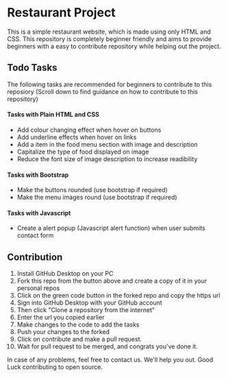 # Restaurant Project

This is a simple restaurant website, which is made using only HTML and CSS. This repository is completely beginner friendly and aims to provide beginners with a easy to contribute repository while helping out the project.

## Todo Tasks

The following tasks are recommended for beginners to contribute to this reposiory (Scroll down to find guidance on how to contribute to this repository)

#### Tasks with Plain HTML and CSS
- Add colour changing effect when hover on buttons
- Add underline effects when hover on links
- Add a item in the food menu section with image and description
- Capitalize the type of food displayed on image
- Reduce the font size of image description to increase readibility

#### Tasks with Bootstrap
- Make the buttons rounded (use bootstrap if required)
- Make the menu images round (use bootstrap if required)

#### Tasks with Javascript
- Create a alert popup (Javascript alert function) when user submits contact form


## Contribution

1. Install GitHub Desktop on your PC
2. Fork this repo from the button above and create a copy of it in your personal repos
3. Click on the green code button in the forked repo and copy the https url
4. Sign into GitHub Desktop with your GitHub account
5. Then click "Clone a repository from the internet"
6. Enter the url you copied earlier
7. Make changes to the code to add the tasks
8. Push your changes to the forked
9. Click on contribute and make a pull request.
10. Wait for pull request to be merged, and congrats you've done it.

In case of any problems, feel free to contact us. We'll help you out. Good Luck contributing to open source.